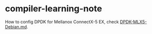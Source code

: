 # compiler-learning-note

How to config DPDK for Mellanox ConnectX-5 EX, check [DPDK-MLX5-Debian.md](https://github.com/Scofield626/compiler-learning-note/blob/main/DPDK-MLX5-Debian.md).
